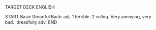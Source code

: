 TARGET DECK
ENGLISH

START
Basic
Dreadful
Back: adj. 1 terrible. 2 colloq. Very annoying, very bad.  dreadfully adv.
END
